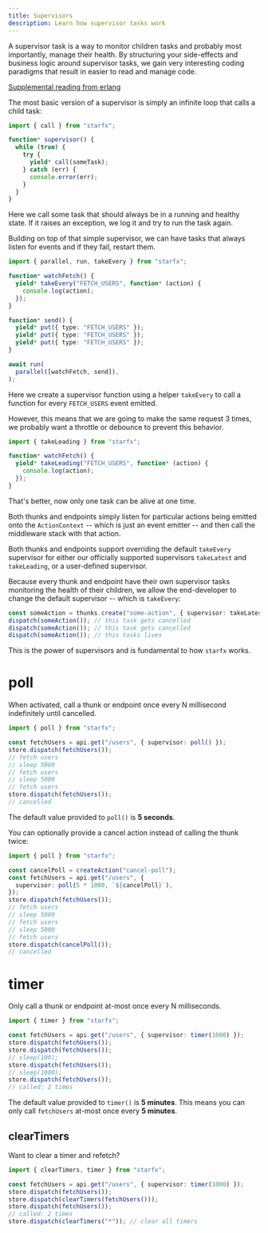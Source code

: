 ```yaml
---
title: Supervisors
description: Learn how supervisor tasks work
---
```


A supervisor task is a way to monitor children tasks and probably most
importantly, manage their health. By structuring your side-effects and business
logic around supervisor tasks, we gain very interesting coding paradigms that
result in easier to read and manage code.

[Supplemental reading from erlang](https://www.erlang.org/doc/design_principles/des_princ)

The most basic version of a supervisor is simply an infinite loop that calls a
child task:

```ts
import { call } from "starfx";

function* supervisor() {
  while (true) {
    try {
      yield* call(someTask);
    } catch (err) {
      console.error(err);
    }
  }
}
```

Here we call some task that should always be in a running and healthy state. If
it raises an exception, we log it and try to run the task again.

Building on top of that simple supervisor, we can have tasks that always listen
for events and if they fail, restart them.

```ts
import { parallel, run, takeEvery } from "starfx";

function* watchFetch() {
  yield* takeEvery("FETCH_USERS", function* (action) {
    console.log(action);
  });
}

function* send() {
  yield* put({ type: "FETCH_USERS" });
  yield* put({ type: "FETCH_USERS" });
  yield* put({ type: "FETCH_USERS" });
}

await run(
  parallel([watchFetch, send]),
);
```

Here we create a supervisor function using a helper `takeEvery` to call a
function for every `FETCH_USERS` event emitted.

However, this means that we are going to make the same request 3 times, we
probably want a throttle or debounce to prevent this behavior.

```ts
import { takeLeading } from "starfx";

function* watchFetch() {
  yield* takeLeading("FETCH_USERS", function* (action) {
    console.log(action);
  });
}
```

That's better, now only one task can be alive at one time.

Both thunks and endpoints simply listen for particular actions being emitted
onto the `ActionContext` -- which is just an event emitter -- and then call the
middleware stack with that action.

Both thunks and endpoints support overriding the default `takeEvery` supervisor
for either our officially supported supervisors `takeLatest` and `takeLeading`,
or a user-defined supervisor.

Because every thunk and endpoint have their own supervisor tasks monitoring the
health of their children, we allow the end-developer to change the default
supervisor -- which is `takeEvery`:

```ts
const someAction = thunks.create("some-action", { supervisor: takeLatest });
dispatch(someAction()); // this task gets cancelled
dispatch(someAction()); // this task gets cancelled
dispatch(someAction()); // this tasks lives
```

This is the power of supervisors and is fundamental to how `starfx` works.

# poll

When activated, call a thunk or endpoint once every N millisecond indefinitely
until cancelled.

```ts
import { poll } from "starfx";

const fetchUsers = api.get("/users", { supervisor: poll() });
store.dispatch(fetchUsers());
// fetch users
// sleep 5000
// fetch users
// sleep 5000
// fetch users
store.dispatch(fetchUsers());
// cancelled
```

The default value provided to `poll()` is **5 seconds**.

You can optionally provide a cancel action instead of calling the thunk twice:

```ts
import { poll } from "starfx";

const cancelPoll = createAction("cancel-poll");
const fetchUsers = api.get("/users", {
  supervisor: poll(5 * 1000, `${cancelPoll}`),
});
store.dispatch(fetchUsers());
// fetch users
// sleep 5000
// fetch users
// sleep 5000
// fetch users
store.dispatch(cancelPoll());
// cancelled
```

# timer

Only call a thunk or endpoint at-most once every N milliseconds.

```ts
import { timer } from "starfx";

const fetchUsers = api.get("/users", { supervisor: timer(1000) });
store.dispatch(fetchUsers());
store.dispatch(fetchUsers());
// sleep(100);
store.dispatch(fetchUsers());
// sleep(1000);
store.dispatch(fetchUsers());
// called: 2 times
```

The default value provided to `timer()` is **5 minutes**. This means you can
only call `fetchUsers` at-most once every **5 minutes**.

## clearTimers

Want to clear a timer and refetch?

```ts
import { clearTimers, timer } from "starfx";

const fetchUsers = api.get("/users", { supervisor: timer(1000) });
store.dispatch(fetchUsers());
store.dispatch(clearTimers(fetchUsers()));
store.dispatch(fetchUsers());
// called: 2 times
store.dispatch(clearTimers("*")); // clear all timers
```
